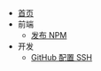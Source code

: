 <!-- _navbar.md -->

- [首页](/)
- 前端
  - [发布 NPM](/fe/NPM发布)
- 开发
  - [GitHub 配置 SSH](/dev/GitHub配置SSH)
